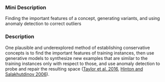### Mini Description

Finding the important features of a concept, generating variants, and using anomaly detection to correct outliers

### Description

One plausible and underexplored method of establishing conservative concepts is to find the important features of training instances, then use generative models to synthesize new examples that are similar to the training instances only with respect to those, and use anomaly detection to probe and repair the resulting space ([Taylor et al. 2016](https://intelligence.org/files/AlignmentMachineLearning.pdf), [Hinton and Salakhutdinov 2006](https://www.cs.toronto.edu/~hinton/science.pdf)).
